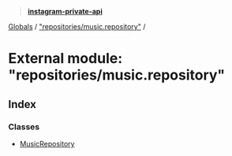 > **[instagram-private-api](../README.md)**

[Globals](../README.md) / ["repositories/music.repository"](_repositories_music_repository_.md) /

# External module: "repositories/music.repository"

## Index

### Classes

* [MusicRepository](../classes/_repositories_music_repository_.musicrepository.md)